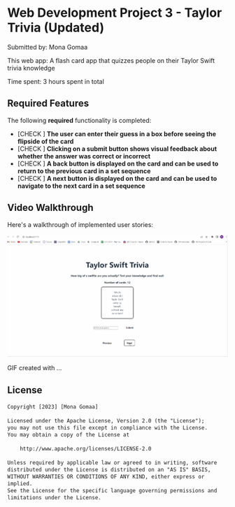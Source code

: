 # Web Development Project 3 - Taylor Trivia (Updated)

Submitted by: Mona Gomaa

This web app: A flash card app that quizzes people on their Taylor Swift trivia knowledge

Time spent: 3 hours spent in total

## Required Features

The following **required** functionality is completed:

- [CHECK ] **The user can enter their guess in a box before seeing the flipside of the card**
- [CHECK ] **Clicking on a submit button shows visual feedback about whether the answer was correct or incorrect**
- [CHECK ] **A back button is displayed on the card and can be used to return to the previous card in a set sequence**
- [CHECK ] **A next button is displayed on the card and can be used to navigate to the next card in a set sequence**


## Video Walkthrough

Here's a walkthrough of implemented user stories:

<img src='https://github.com/mona-1414/taylor-trivia-updated/blob/main/project-03.gif' title='Video Walkthrough' width='' alt='Video Walkthrough' />

<!-- Replace this with whatever GIF tool you used! -->
GIF created with ...  
<!-- Recommended tools:
[Kap](https://getkap.co/) for macOS
[ScreenToGif](https://www.screentogif.com/) for Windows
[peek](https://github.com/phw/peek) for Linux. -->



## License

    Copyright [2023] [Mona Gomaa]

    Licensed under the Apache License, Version 2.0 (the "License");
    you may not use this file except in compliance with the License.
    You may obtain a copy of the License at

        http://www.apache.org/licenses/LICENSE-2.0

    Unless required by applicable law or agreed to in writing, software
    distributed under the License is distributed on an "AS IS" BASIS,
    WITHOUT WARRANTIES OR CONDITIONS OF ANY KIND, either express or implied.
    See the License for the specific language governing permissions and
    limitations under the License.
